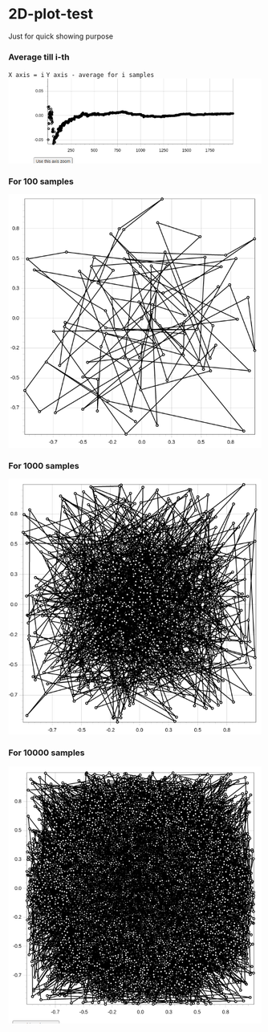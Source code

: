 # 2D-plot-test
Just for quick showing purpose

### Average till i-th
`X axis = i`
`Y axis - average for i samples`
  ![alt](average_till_i-th.png)

### For 100 samples
  ![alt](100.png)
  
### For 1000 samples
  ![alt](1000.png)
  
### For 10000 samples
  ![alt](10000.png)

